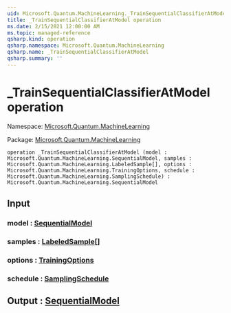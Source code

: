 ```yaml
---
uid: Microsoft.Quantum.MachineLearning._TrainSequentialClassifierAtModel
title: _TrainSequentialClassifierAtModel operation
ms.date: 2/15/2021 12:00:00 AM
ms.topic: managed-reference
qsharp.kind: operation
qsharp.namespace: Microsoft.Quantum.MachineLearning
qsharp.name: _TrainSequentialClassifierAtModel
qsharp.summary: ''
---
```


# _TrainSequentialClassifierAtModel operation

Namespace: [Microsoft.Quantum.MachineLearning](xref:Microsoft.Quantum.MachineLearning)

Package: [Microsoft.Quantum.MachineLearning](https://nuget.org/packages/Microsoft.Quantum.MachineLearning)




```qsharp
operation _TrainSequentialClassifierAtModel (model : Microsoft.Quantum.MachineLearning.SequentialModel, samples : Microsoft.Quantum.MachineLearning.LabeledSample[], options : Microsoft.Quantum.MachineLearning.TrainingOptions, schedule : Microsoft.Quantum.MachineLearning.SamplingSchedule) : Microsoft.Quantum.MachineLearning.SequentialModel
```


## Input

### model : [SequentialModel](xref:Microsoft.Quantum.MachineLearning.SequentialModel)




### samples : [LabeledSample](xref:Microsoft.Quantum.MachineLearning.LabeledSample)[]




### options : [TrainingOptions](xref:Microsoft.Quantum.MachineLearning.TrainingOptions)




### schedule : [SamplingSchedule](xref:Microsoft.Quantum.MachineLearning.SamplingSchedule)





## Output : [SequentialModel](xref:Microsoft.Quantum.MachineLearning.SequentialModel)

